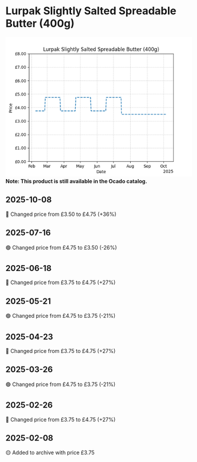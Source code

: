 # Lurpak Slightly Salted Spreadable Butter (400g)
![](charts/product-613748011.png)
**Note: This product is still available in the Ocado catalog.**
## 2025-10-08
🔴 Changed price from £3.50 to £4.75 (+36%)
## 2025-07-16
🟢 Changed price from £4.75 to £3.50 (-26%)
## 2025-06-18
🔴 Changed price from £3.75 to £4.75 (+27%)
## 2025-05-21
🟢 Changed price from £4.75 to £3.75 (-21%)
## 2025-04-23
🔴 Changed price from £3.75 to £4.75 (+27%)
## 2025-03-26
🟢 Changed price from £4.75 to £3.75 (-21%)
## 2025-02-26
🔴 Changed price from £3.75 to £4.75 (+27%)
## 2025-02-08
🟡 Added to archive with price £3.75